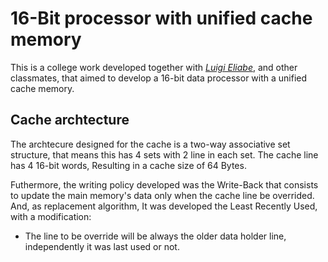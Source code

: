 # 16-Bit processor with unified cache memory

This is a college work developed together with *[Luigi Eliabe](https://github.com/Luigi-Eliabe)*, and other classmates, that aimed to develop a 16-bit data processor with a unified cache memory.

## Cache archtecture

The archtecure designed for the cache is a two-way associative set structure, that means this has 4 sets with 2 line in each set. The cache line has 4 16-bit words, Resulting in a cache size of 64 Bytes.

Futhermore, the writing policy developed was the Write-Back that consists to update the main memory's data only when the cache line be overrided. And, as replacement algorithm, It was developed the Least Recently Used, with a modification:

- The line to be override will be always the older data holder line, independently it was last used or not.
